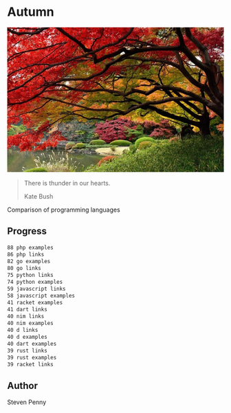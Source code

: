 # Autumn

![hero](docs/image.jpg)

> There is thunder in our hearts.
>
> Kate Bush

Comparison of programming languages

## Progress

~~~
88 php examples
86 php links
82 go examples
80 go links
75 python links
74 python examples
59 javascript links
58 javascript examples
41 racket examples
41 dart links
40 nim links
40 nim examples
40 d links
40 d examples
40 dart examples
39 rust links
39 rust examples
39 racket links
~~~

## Author

Steven Penny
